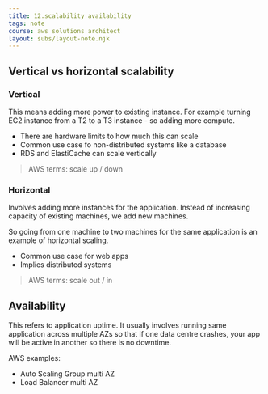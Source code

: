 ```yaml
---
title: 12.scalability availability
tags: note
course: aws solutions architect
layout: subs/layout-note.njk
---
```

## Vertical vs horizontal scalability

### Vertical

This means adding more power to existing instance. For example turning EC2 instance from a T2 to a T3 instance - so adding more compute.

- There are hardware limits to how much this can scale
- Common use case fo non-distributed systems like a database
- RDS and ElastiCache can scale vertically

> AWS terms: scale up / down

### Horizontal 

Involves adding more instances for the application. Instead of increasing capacity of existing machines, we add new machines. 

So going from one machine to two machines for the same application is an example of horizontal scaling.

- Common use case for web apps
- Implies distributed systems

> AWS terms: scale out / in 

## Availability

This refers to application uptime. It usually involves running same application across multiple AZs so that if one data centre crashes, your app will be active in another so there is no downtime.

AWS examples:

- Auto Scaling Group multi AZ
- Load Balancer multi AZ
